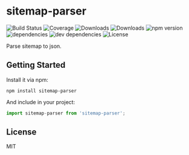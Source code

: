 # sitemap-parser

![Build Status](https://img.shields.io/travis/yanghuabei/sitemap-parser.svg)
![Coverage](https://img.shields.io/coveralls/yanghuabei/sitemap-parser.svg)
![Downloads](https://img.shields.io/npm/dm/sitemap-parser.svg)
![Downloads](https://img.shields.io/npm/dt/sitemap-parser.svg)
![npm version](https://img.shields.io/npm/v/sitemap-parser.svg)
![dependencies](https://img.shields.io/david/yanghuabei/sitemap-parser.svg)
![dev dependencies](https://img.shields.io/david/dev/yanghuabei/sitemap-parser.svg)
![License](https://img.shields.io/npm/l/sitemap-parser.svg)

Parse sitemap to json.

## Getting Started

Install it via npm:

```shell
npm install sitemap-parser
```

And include in your project:

```javascript
import sitemap-parser from 'sitemap-parser';
```

## License

MIT
